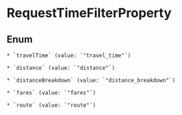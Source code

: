 
# RequestTimeFilterProperty

## Enum


    * `travelTime` (value: `"travel_time"`)

    * `distance` (value: `"distance"`)

    * `distanceBreakdown` (value: `"distance_breakdown"`)

    * `fares` (value: `"fares"`)

    * `route` (value: `"route"`)



